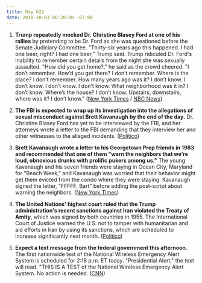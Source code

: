 ```yaml
---
title: Day 622
date: 2018-10-03 06:28:00 -07:00
---
```


1. **Trump repeatedly mocked Dr. Christine Blasey Ford at one of his rallies** by pretending to be Dr. Ford as she was questioned before the Senate Judiciary Committee. "Thirty-six years ago this happened. I had one beer, right? I had one beer," Trump said. Trump ridiculed Dr. Ford's inability to remember certain details from the night she was sexually assaulted. "How did you get home?," he said as the crowd cheered. "I don’t remember. How’d you get there? I don’t remember. Where is the place? I don’t remember. How many years ago was it? I don’t know. I don’t know. I don’t know. I don’t know. What neighborhood was it in? I don’t know. Where’s the house? I don’t know. Upstairs, downstairs, where was it? I don’t know." ([New York Times](https://www.nytimes.com/2018/10/02/us/politics/trump-me-too.html) / [NBC News](https://www.nbcnews.com/politics/politics-news/trump-mocks-christine-blasey-ford-mississippi-campaign-rally-n916061))

2. **The FBI is expected to wrap up its investigation into the allegations of sexual misconduct against Brett Kavanaugh by the end of the day.** Dr. Christine Blasey Ford has yet to be interviewed by the FBI, and her attorneys wrote a letter to the FBI demanding that they interview her and other witnesses to the alleged incidents. ([Politico](https://www.politico.com/story/2018/10/02/when-will-senate-vote-brett-kavanaugh-861232))

3. **Brett Kavanaugh wrote a letter to his Georgetown Prep friends in 1983 and recommended that one of them "warn the neighbors that we’re loud, obnoxious drunks with prolific pukers among us."** The young Kavanaugh and his seven friends were staying in Ocean City, Maryland for "Beach Week," and Kavanaugh was worried that their behavior might get them evicted from the condo where they were staying. Kavanaugh signed the letter, "FFFFF, Bart" before adding the post-script about warning the neighbors. ([New York Times](https://www.nytimes.com/2018/10/02/us/brett-kavanaugh-georgetown-prep.html))

4. **The United Nations' highest court ruled that the Trump administration's recent sanctions against Iran violated the Treaty of Amity**, which was signed by both countries in 1955. The International Court of Justice warned the U.S. not to tamper with humanitarian and aid efforts in Iran by using its sanctions, which are scheduled to increase significantly next month. ([Politico](https://www.politico.com/story/2018/10/03/iran-sanctions-lift-un-864134))

5. **Expect a text message from the federal government this afternoon.** The first nationwide test of the National Wireless Emergency Alert System is scheduled for 2:18 p.m. ET today. "Presidential Alert," the text will read. "THIS IS A TEST of the National Wireless Emergency Alert System. No action is needed. ([CNN](https://www.cnn.com/2018/10/03/politics/cellphone-federal-emergency-alert-system-test/index.html))
